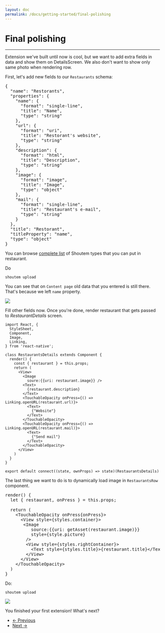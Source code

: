 ```yaml
---
layout: doc
permalink: /docs/getting-started/final-polishing
---
```


# Final polishing
<hr />

Extension we've built until now is cool, but we want to add extra fields in data and show them on DetailsScreen. We also don't want to show only same photo when rendering row.

First, let's add new fields to our `Restaurants` schema:

<pre>
{
  "name": "Restorants",
  "properties": {
    "name": {
      "format": "single-line",
      "title": "Name",
      "type": "string"
    },
<span class="newCode">    "url": {
      "format": "uri",
      "title": "Restorant's website",
      "type": "string"
    },
    "description": {
      "format": "html",
      "title": "Description",
      "type": "string"
    },
    "image": {
      "format": "image",
      "title": "Image",
      "type": "object"
    },
    "mail": {
      "format": "single-line",
      "title": "Restaurant's e-mail",
      "type": "string"
    }</span>
  },
  "title": "Restorant",
  "titleProperty": "name",
  "type": "object"
}
</pre>

You can browse [complete list](TODO) of Shoutem types that you can put in restaurant.

Do 
```
shoutem upload
```

You can see that on `Content page` old data that you entered is still there. That's because we left `name` property. 

<p class="image">
<img src='http://shoutem.github.io/img/getting-started/cms-restaurants-details.png'/>
</p>

Fill other fields now. Once you're done, render restaurant that gets passed to _RestaurantDetails_ screen.

```
import React, {
  StyleSheet,
  Component,
  Image,
  Linking,
} from 'react-native';

class RestaurantsDetails extends Component {
  render() {
    const { restaurant } = this.props;
    return (
      <View>
        <Image
          soure:{{uri: restaurant.image}} />
        <Text>
          {restaurant.description}
        </Text>
        <TouchableOpacity onPress={() => Linking.openURL(restaurant.url)}>
          <Text>
            {"Website"}
          </Text>
        </TouchableOpacity>
        <TouchableOpacity onPress={() => Linking.openURL(restaurant.mail)}>
          <Text>
            {"Send mail"}
          </Text>
        </TouchableOpacity>
      </View>
    )
  }
}

export default connect((state, ownProps) => state)(RestaurantsDetails)
```

The last thing we want to do is to dynamically load image in `RestaurantsRow` component.


<pre>
render() {
  let { restaurant, onPress } = this.props;

  return (
    &lt;TouchableOpacity onPress{onPress}>
      &lt;View style={styles.container}>
<span class="newCode">       &lt;Image
          source:{{uri: getAsset(restaurant.image)}}
          style={style.picture}
        /></span>
        &lt;View style={styles.rightContainer}>
          &lt;Text style={styles.title}>{restaurant.title}&lt;/Text>
        &lt;/View>
      &lt;/View>
    &lt;/TouchableOpacity>
  )
}
</pre>

Do:
```
shoutem upload
```

<p class="image">
<img src='http://shoutem.github.io/img/getting-started/restaurant-list-and-details.png'/>
</p>

You finished your first extension! What's next?

<nav>
  <ul class="pager">
    <li class="previous">
      <a href="http://shoutem.github.io/docs/getting-started/component"><span aria-hidden="true">&larr;</span> Previous</a>
    </li>
    <li class="next">
      <a href="http://shoutem.github.io/docs/getting-started/publish">Next <span aria-hidden="true">&rarr;</span></a>
    </li>
  </ul>
</nav>